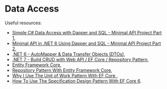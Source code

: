 # Data Access

Useful resources:

- [Simple C# Data Access with Dapper and SQL - Minimal API Project Part 1](https://youtu.be/dwMFg6uxQ0I),
- [Minimal API in .NET 6 Using Dapper and SQL - Minimal API Project Part 2](https://youtu.be/5tYSO5mAjXs),
- [.NET 6 - AutoMapper & Data Transfer Objects (DTOs)](https://youtu.be/Wm7hN0S-AdU),
- [.NET 7 - Build CRUD with Web API / EF Core / Repository Pattern](https://youtu.be/nIOqO5N2_ss),
- [Entity Framework Core](https://youtube.com/playlist?list=PLYpjLpq5ZDGtE9kCEhIiK2C9tMZaTdNcN),
- [Repository Pattern With Entity Framework Core](https://youtu.be/h4KIngWVpfU),
- [Why I Use The Unit of Work Pattern With EF Core ](https://youtu.be/vN_j1Bs0ALU),
- [How To Use The Specification Design Pattern With EF Core 6](https://youtu.be/rdY5ElleWKY).
